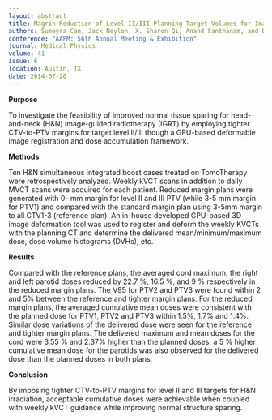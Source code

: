 ```yaml
---
layout: abstract
title: Magrin Reduction of Level II/III Planning Target Volumes for Image-Guided Simultaneous Integrated Boost Head-and-Neck Treatment
authors: Sumeyra Can, Jack Neylon, X. Sharon Qi, Anand Santhanam, and Daniel A. Low
conference: "AAPM: 56th Annual Meeting & Exhibition"
journal: Medical Physics
volume: 41
issue: 6
location: Austin, TX
date: 2014-07-20
---
```

**Purpose**

To investigate the feasibility of improved normal tissue sparing for head-and-neck (H&N) image-guided radiotherapy (IGRT) by employing tighter CTV-to-PTV margins for target level II/III though a GPU-based deformable image registration and dose accumulation framework.

**Methods**

Ten H&N simultaneous integrated boost cases treated on TomoTherapy were retrospectively analyzed. Weekly kVCT scans in addition to daily MVCT scans were acquired for each patient. Reduced margin plans were generated with 0- mm margin for level II and III PTV (while 3-5 mm margin for PTV1) and compared with the standard margin plan using 3-5mm margin to all CTV1-3 (reference plan). An in-house developed GPU-based 3D image deformation tool was used to register and deform the weekly KVCTs with the planning CT and determine the delivered mean/minimum/maximum dose, dose volume histograms (DVHs), etc.

**Results**

Compared with the reference plans, the averaged cord maximum, the right and left parotid doses reduced by 22.7 %, 16.5 %, and 9 % respectively in the reduced margin plans. The V95 for PTV2 and PTV3 were found within 2 and 5% between the reference and tighter margin plans. For the reduced margin plans, the averaged cumulative mean doses were consistent with the planned dose for PTV1, PTV2 and PTV3 within 1.5%, 1.7% and 1.4%. Similar dose variations of the delivered dose were seen for the reference and tighter margin plans. The delivered maximum and mean doses for the cord were 3.55 % and 2.37% higher than the planned doses; a 5 % higher cumulative mean dose for the parotids was also observed for the delivered dose than the planned doses in both plans.

**Conclusion**

By imposing tighter CTV-to-PTV margins for level II and III targets for H&N irradiation, acceptable cumulative doses were achievable when coupled with weekly kVCT guidance while improving normal structure sparing. 
